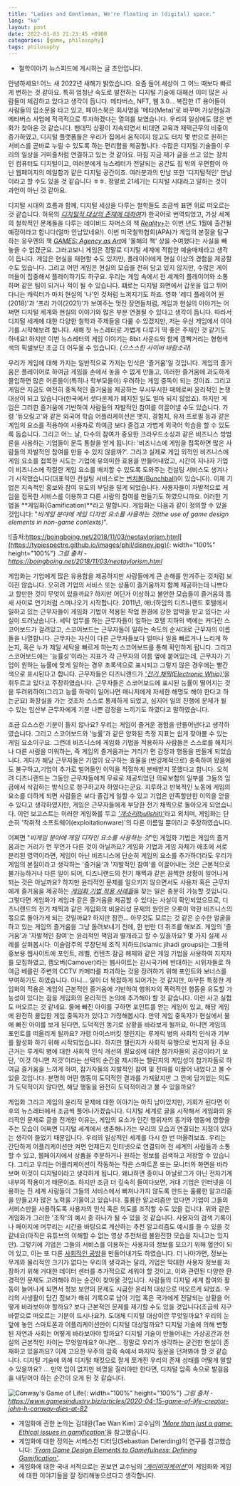 ```yaml
---
title: "Ladies and Gentleman, We're floating in (digital) space."
lang: "ko"
layout: post
date: 2022-01-03 21:23:45 +0900
categories: [game, philosophy]
tags: philosophy
---
```


- 철학이야기 뉴스피드에 게시하는 글 초안입니다.

안녕하세요! 어느 새 2022년 새해가 밝았습니다. 요즘 들어 세상이 그 어느 때보다 빠르게 변하는 것 같아요. 특히 엄청난 속도로 발전하는 디지털 기술에 대해선 이미 많은 사람들이 체감하고 있다고 생각이 듭니다. 메타버스, NFT, 웹 3.0... 복잡한 IT 용어들이 사람들의 입소문을 타고 있고, 페이스북은 회사명을 '메타(Meta)'로 바꾸며 가상현실과 메타버스 사업에 적극적으로 투자하겠다는 열의를 보였습니다. 우리의 일상에도 많은 변화가 찾아온 것 같습니다. 팬데믹 상황이 지속되면서 비대면 교육과 재택근무의 비중이 증가하였고, 디지털 플랫폼들은 우리가 집에서 움직이지 않고도 터치 몇 번으로 원하는 서비스를 곧바로 누릴 수 있도록 하는 편리함을 제공합니다. 수많은 디지털 기술들이 우리의 일상을 거미줄처럼 연결하고 있는 것 같아요. 마침 지금 제가 글을 쓰고 있는 장치인 컴퓨터도 디지털이고, 여러분에게 뉴스레터가 전달되는 공간도 집 밖의 우편함이 아닌 웹페이지의 메일함과 같은 디지털 공간이죠. 여러분과의 만남 또한 '디지털적인' 만남이라고 할 수도 있을 것 같습니다 ㅎㅎ. 정말로 21세기는 디지털 시대라고 말하는 것이 과언이 아닌 것 같아요.

디지털 시대의 흐름과 함께, 디지털 세상을 다루는 철학들도 조금씩 표면 위로 떠오르는 것 같습니다. 허욱의 [_디지털적 대상의 존재에 대하여_](https://www.kyobobook.co.kr/product/detailViewKor.laf?mallGb=KOR&ejkGb=KOR&barcode=9788955594317)가 한국어로 번역되었고, 가상 세계의 철학적인 문제들을 다루는 데이비드 차머스의 책 [_Reality+_](https://www.amazon.com/Reality-Virtual-Worlds-Problems-Philosophy/dp/0393635805)는 이번 년도 1월에 출간될 예정이라고 합니다(얼마 안남았네요!). 이번 미국철학협회(APA)가 게임의 본질을 탐구하는 응우옌의 책 [_GAMES: Agency as Art_](https://www.amazon.com/Games-Agency-As-Art-Thinking/dp/0190052082/ref=sr_1_1?keywords=nguyen+agency+as+art&qid=1580946095&sr=8-1)에 '올해의 책' 상을 수여했다는 사실을 빼놓을 수 없겠군요. 그러고보니 게임은 정말로 디지털 세계에 적합한 예술매체라고 생각이 듭니다. 게임은 현실을 재현할 수도 있지만, 플레이어에게 현실 이상의 경험을 제공할 수도 있습니다. 그리고 어떤 게임은 현실의 모습을 전혀 담고 있지 않지만, 수많은 게이머들이 집중해서 플레이하기도 하구요. 우리는 게임 속에서 전 세계의 플레이어와 소통하며 같은 팀이 되거나 적이 될 수 있습니다. 떄로는 디지털 화면에서 갑옷을 입고 뛰어다니는 캐릭터가 마치 현실의 '나'인 것처럼 느껴지기도 하죠. 영화 '레디 플레이어 원(2018)'과 '프리 가이(2021)'가 보여주는 멋진 장면들처럼, 게임과 현실의 이야기는 어쩌면 디지털 세계와 현실의 이야기와 많은 부분 연결될 수 있다고 생각이 듭니다. 따라서 디지털 세계에 대한 다양한 철학과 주제들을 다룰 수 있겠지만, 저는 우선 게임에서 이야기를 시작해보려 합니다. 새해 첫 뉴스레터로 가볍게 다루기 딱 좋은 주제인 것 같기도 하네요! 하지만 이번 뉴스레터의 게임 이야기는 8bit 사운드와 함께 깜빡거리는 형형색색의 픽셀보단 조금 더 어두울 수 있습니다. (_으스스한 사이버 바람소리_)

우리가 게임에 대해 가지는 일반적으로 가지는 인식은 '즐거움'일 것입니다. 게임의 즐거움은 플레이어로 하여금 게임을 손에서 놓을 수 없게 만들고, 이러한 즐거움에 과도하게 몰입하면 많은 어른들이(특히나 학부모들이) 우려하는 게임 중독이 되는 것이죠. 그리고 게임은 지금도 여전히 중독적인 즐거움을 제공하는 무시무시한 매체로써 윤리적인 논쟁 대상이 되고 있습니다(한국에서 셧다운제가 폐지된 일도 얼마 되지 않았죠). 하지만 게임은 그러한 즐거움에 기반하여 사람들의 자발적인 참여를 이끌어낼 수도 있습니다. 가령 '듀오링고'와 같은 외국어 학습 어플리케이션은 뱃지, 경험치, 유저 프로필 등과 같은 게임의 요소를 적용하여 사용자로 하여금 보다 즐겁고 가볍게 외국어 학습을 할 수 있도록 돕습니다. 그리고 어느 날, 다수의 참여가 중요한 크라우드소싱과 같은 비즈니스 방법론을 사용하는 기업들이 문득 통찰을 얻게 됩니다: '비즈니스에 게임을 접목하면 많은 사람들의 자발적인 참여를 만들 수 있지 않을까?'. 그리고 실제로 게임 외적인 비즈니스에 게임 요소를 접목한 시도는 기업에 유의미한 효용을 만들어내었고, 시간이 지나자 기업이 비즈니스에 적절한 게임 요소를 배치할 수 있도록 도와주는 컨설팅 서비스도 생겨나기 시작했습니다(대표적인 컨설팅 서비스로는 [번치볼(Bunchball)](https://www.biworldwide.com/gamification/bunchball-nitro/)이 있습니다). 이제 기업은 지속적인 홍보와 참여 유도의 부담을 덜게 되었습니다. 사용자들이 자발적으로 게임을 접목한 서비스를 이용하고 다른 사람의 참여를 만들기도 하였으니까요. 이러한 기법을 **게임화(Gamification)**라고 말합니다. 게임화는 다음과 같이 정의할 수 있을 것입니다: "_비게임 분야에 게임 디자인 요소를 사용하는 것(the use of game design elements in non-game contexts)_".

![출처:https://boingboing.net/2018/11/03/neotaylorism.html](https://typiespectre.github.io/images/phil/disney.jpg){: width="100%" height="100%"}
_그림 출처 - https://boingboing.net/2018/11/03/neotaylorism.html_
<br />

게임화는 기업에게 많은 유용함을 제공하지만 사람들에게 큰 손해를 안겨주는 것처럼 보이진 않습니다. 오히려 기업의 서비스 또는 상품이 즐거움까지 함꼐 제공하는데 나쁘다고 할만한 것이 무엇이 있을까요? 하지만 어딘가 이상하고 불안한 모습들이 즐거움의 틈새 사이로 연기처럼 스며나오기 시작합니다. 2011년, 애너하임의 디즈니랜드 호텔에서 일하고 있는 근무자들이 게임화 기법이 적용된 작업 환경에 강한 압박을 받고 있다는 사실이 드러났습니다. 세탁 업무를 하는 근무자들이 일하는 호텔 지하의 벽에는 커다란 스코어보드가 걸려있고, 스코어보드는 근무자들이 일하는 속도의 순서대로 근무자의 이름들을 나열합니다. 근무자는 자신이 다른 근무자들보다 얼마나 일을 빠르거나 느리게 하는지, 혹은 누가 제일 세탁을 빠르게 하는지 스코어보드를 통해 확인하게 됩니다. 그리고 스코어보드에는 '능률성'이라는 지표가 각 근무자의 이름 옆에 붙어있는데, 근무자가 기업이 원하는 능률에 맞게 일하는 경우 초록색으로 표시되고 그렇지 않은 경우에는 빨간색으로 표시된다고 합니다. 근무자들은 디즈니랜드가 [_'전기 채찍(Electronic Whip)'_](https://www.forbes.com/sites/frederickallen/2011/10/21/disneyland-uses-electronic-whip-on-employees/?sh=750d04e351b3)을 휘두르고 있다고 주장하였습니다. 근무자들은 스코어보드에 표시된 능률이 떨어지는 것을 두려워하여(그리고 능률 하락이 일어나면 매니저에게 자세한 해명도 해야 한다고 하는군요) 화장실을 가는 것조차 스스로 통제하게 되었고, 심지어 일의 진행에 문제가 될 수 있는 임산부 근무자에게 기분 나쁜 감정을 느끼기도 하였다고 말하였습니다.

조금 으스스한 기분이 들지 않나요? 우리는 게임이 즐거운 경험을 만들어낸다고 생각하였습니다. 그리고 스코어보드와 '능률'과 같은 양화된 측정 지표는 쉽게 찾아볼 수 있는 게임 요소이구요. 그런데 비즈니스에 게임화 기법을 적용하자 사람들은 스스로를 해치거나 다른 사람을 미워하는, 즉 게임의 즐거움과는 거리가 먼 감정과 행동을 만들게 되었습니다. 게다가 해당 근무자들은 기업이 요구하는 효율을 (반강제적으로) 충족하여 왔음에도 불구하고,기업이 추가로 벌어들인 이익을 적절하게 분배받지 못했다고 합니다. 오히려 디즈니랜드는 그동안 근무자들에게 무료로 제공되었던 의료보험의 일부를 그들의 임금에서 삭감하는 방식으로 청구하고자 하였다는군요. 지루하고 반복적인 노동에 게임의 요소를 더하게 되면 사람들은 보다 즐겁게 일할 수 있고 기업은 만족할만한 이익을 얻을 수 있다고 생각하였지만, 게임은 근무자들에게 부당한 전기 채찍으로 돌아오게 되었습니다. 이언 보고스트는 이러한 게임화를 두고 [_'개소리(bullshit)'_](http://bogost.com/writing/blog/gamification_is_bullshit/)라고 외치며, 게임화는 단순히 '착취적 소프트웨어(exploitationware)'의 다른 이름일 뿐이라고 주장하였습니다.

어쩌면 "_비게임 분야에 게임 디자인 요소를 사용하는 것_"인 게임화 기법은 게임의 즐거움과는 거리가 먼 무언가 다른 것이 아닐까요? 게임화 기법과 게임 자체가 애초에 서로 분리된 영역이라면, 게임이 아닌 비즈니스에 단순히 게임의 요소를 추가하더라도 우리가 게임의 본질이라고 생각하는 '즐거움'과 '자발적인 참여'를 이끌어내는 것은 근본적으로 불가능하거나 다른 일이 되어, 디즈니랜드의 전기 채찍과 같은 끔찍한 상황이 일어나게 되는 것은 아닐까요? 하지만 윤리적인 문제를 일으키지 않으면서도 사용자 혹은 근무자에게 즐거움을 제공하는 [_게임화 기법 적용 사례들_](https://yukaichou.com/gamification-examples/)을 찾는 일은 충분히 가능할 것입니다. 그렇다면 게임화가 게임과 같은 즐거움을 제공할 수 있다는 사실이 확인되었으므로, 디즈니랜드의 전기 채찍과 같은 게임화의 비윤리성 문제의 원인은 오롯이 악한 비즈니스의 몫으로 돌아가게 되는 것일까요? 하지만 잠깐... 아무것도 모르는 것 같은 순수한 얼굴을 하고 있는 게임의 즐거움을 그냥 돌려보내기 전에, 한 번만 더 취조를 해보죠. 게임의 '즐거움'과 '자발적인 참여'는 윤리적인 책임과 별개라고 할 수 있을까요? 몇 가지 실제 사례를 살펴봅시다. 이슬람주의 무장단체 조직 지하드(Islamic jihadi groups)는 그들의 홍보용 웹사이트에 포인트, 레벨, 컨텐츠 잠금 해제와 같은 게임 기법을 사용하여 지지자를 모집하였고, 캠오버(Camover)라는 웹사이트는 감시국가에 반대하는 시위자들로 하여금 베를린 주변의 CCTV 카메라를 파괴하는 것을 장려하기 위해 포인트와 보너스를 부여하기도 하였습니다. 아니... 일이 더 복잡하게 되어가는 것 같지만, 아무튼 특정한 게임화의 적용은 게임의 근본적인 즐거움에 기반하여 행위자의 폭력적인 행동을 유도할 가능성이 있다는 점을 게임화의 윤리적인 논의에 추가해야 할 것 같습니다. 이런 사고 실험도 떠오르는 것 같네요. 물에 빠진 아이를 구하면 포인트를 얻는 게임이 있고, 해당 게임에 완전히 몰입한 게임 중독자가 있다고 가정해봅시다. 만약 게임 중독자가 현실에서 물에 빠진 아이를 보게 된다면, 도덕적인 동기로 상황을 바라보게 될까요, 아니면 게임의 포인트를 떠올리게 될까요? 가령 아이스버킷 챌린지는 루게릭 병의 사회적 인식과 기부를 활성화 하기 위해 시작되었습니다. 하지만 챌린지가 사회적 유행으로 번지게 된 주요 근거는 루게릭 병에 대한 사회적 인식 개선의 필요성에 대한 참가자들의 공감이라기 보단, '이것 아니면 저것'이라는 선택의 순간을 제시하는 챌린지의 게임성이 참가자들로 하여금 즐거움을 느끼게 하여, 참가자들의 자발적인 참여 및 전파를 이끌어 내었다고 볼 수 있을 것입니다. 분명히 어떤 행동이 도덕적인 결과를 가져왔지만 그 안에 담겨있는 의도가 도덕적이지 않다면, 해당 행동을 완전히 도덕적이라고 볼 수 있을까요?

게임화 그리고 게임의 윤리적 문제에 대한 이야기는 아직 남아있지만, 기회가 된다면 이후의 뉴스레터에서 조금씩 풀어나가겠습니다. 디지털 세계로 글을 시작해서 게임화의 윤리적인 문제로 글을 전개한 이유는, 게임의 요소가 인간 행위자의 동기와 행동에 영향을 주는 모습이 어쩌면 디지털 세계에서 생존해나가는 우리의 모습과 연결되는 지점이 있다는 생각이 들었기 때문입니다. 우리의 일상적인 세계를 다시 한 번 떠올려보죠. 우리는 간단하게 어플리케이션만 켜면 언제든지 인터넷으로 연결되어 전 세계의 사람들과 소통할 수 있고, 웹페이지에서 상품을 주문하거나 원하는 정보를 검색하고 저장할 수 있습니다. 그리고 우리는 어플리케이션이 작동하는 작은 스마트폰 또는 모니터의 화면을 바라보며 이것이 디지털이라고 생각하게 됩니다. 왜냐하면 종이나 아날로그가 아닌 전자기계 내부의 작용이기 때문이죠. 하지만 조금 더 깊숙히 들여다보면, 거대 기업은 인터넷을 이용하는 전 세계 사람들이 그들의 서비스에서 빠져나가지 않도록 만드는 훌륭한 알고리즘을 만들고자 많은 노력을 기울이고 있습니다. 훌륭한 알고리즘만 있다면 기업이 그들의 서비스만을 사용하도록 사용자의 인식 혹은 의도를 조작할 수도 있을 겁니다. 위와 같은 게임화가 그러한 '조작'의 예시 중 하나가 될 수 있을 것 같습니다. 사용자의 검색 기록이나 페이지에 머무리는 시간을 바탕으로 계산하는 추천 알고리즘도 예시를 들 수 있을 것 같네요(아직은 유튜브의 이해할 수 없는 영상 추천처럼 불완전한 모습을 지니고는 있지만). 그렇기에 기업은 그들의 서비스를 이용하는 사용자의 정보를 모으기 위해 혈안이 되어 있고, 이는 또 다른 [사회적인 공방](https://www.hankookilbo.com/News/Read/A2021051209330003575)을 만들어내기도 하였습니다. 더 나아가면, 정보는 무게와 물리적인 크기가 없다는 우리의 생각과는 달리, 기업은 막대한 사용자 정보를 저장하기 위해 거대한 데이터 센터를 추가적으로 세워야 할 것이고, 이와 관련된 다양한 환경적인 문제도 고려해야 하는 순간이 찾아올 것입니다. 사람들의 디지털 세계 참여와 활동이 늘어나게 되면서 정보 보안의 문제도 시급한 윤리적 대상으로 떠오르게 되었죠. 우리의 사생활이 담긴 정보가 해쉬 기록으로 남아 기업 혹은 국가에게 전달되는 상황을 어떻게 바라보아야 할까요? 보다 근본적인 문제를 제기할 수도 있을 것입니다(조금씩 지구 바깥으로 떠오르는 기분이 드시나요?). 도대체 디지털 대상이란 무엇일까요? 우리의 눈 앞에 놓인 스마트폰과 어플리케이션만이 디지털 대상일까요? 디지털 기술에 의해 변형된 자연과 사회는 어떻게 바라보아야 할까요? 디지털 기술이 만들어내는 가상공간과 현실의 근본적인 차이는 무엇일까요? 아니면... 정말로 우리가 생각하는 굳건한 현실이 존재하고 있을까요? 이제 고요한 우주의 암흑 속에서 마지막 질문을 던져봐야 할 것 같습니다. 디지털 기술에 의해 디지털 패킷으로 잘게 쪼개진 우리의 존재 상태를 어떻게 말할 수 있을까요? ... 만약 입이 없지만 비명을 질러야만 한다면, 디지털 암흑 속으로 발걸음을 내딛어야 하는 순간이 오게 된 것 같습니다.

![Conway's Game of Life](https://typiespectre.github.io/images/phil/game.jpg){: width="100%" height="100%"}
_그림 출처 - https://www.gamesindustry.biz/articles/2020-04-15-game-of-life-creator-john-h-conway-dies-at-82_
<br />

* 게임화에 관한 논의는 김태완(Tae Wan Kim) 교수님의 [_'More than just a game: Ethical issues in gamification'_](https://scholar.google.com/citations?view_op=view_citation&hl=en&user=ZRawhUgAAAAJ&alert_preview_top_rm=2&citation_for_view=ZRawhUgAAAAJ:8AbLer7MMksC)을 참고했습니다.
* 게임화에 대한 정의는 서베스천 디터딩(Sebastian Deterding)의 연구를 참고했습니다:  [_'From Game Design Elements to Gamefulness: Defining Gamification'_](https://www.researchgate.net/publication/230854710_From_Game_Design_Elements_to_Gamefulness_Defining_Gamification).
* 게임화에 대한 국내 서적으로는 권보연 교수님의 [_'게이미피케이션'_](https://www.aladin.co.kr/shop/wproduct.aspx?ItemId=59367685)이 게임화와 게임에 대한 이야기들을 잘 정리해놓으셨다고 생각합니다.
